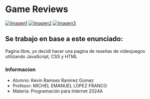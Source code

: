 # Game Reviews
[![Imagen1](https://i.postimg.cc/2y0MjDhb/Captura-de-pantalla-2024-01-29-133919.png)](https://postimg.cc/bS23L46p)
[![Imagen2](https://i.postimg.cc/ydtnL8mT/Captura-de-pantalla-2024-01-29-134851.png)](https://postimg.cc/sQPpXy0B)
[![Imagen3](https://i.postimg.cc/GhHdB7tw/Captura-de-pantalla-2024-01-29-134925.png)](https://postimg.cc/4mkrq1pB)

## Se trabajo en base a este enunciado:
Pagina libre, yo decidi hacer una pagina de reseñas de videojuegos utilizando JavaScript, CSS y HTML

### Informacion
- Alumno: Kevin Ramses Ramirez Gomez
- Profesor: MICHEL EMANUEL LOPEZ FRANCO
- Materia: Programación para Internet 2024A
